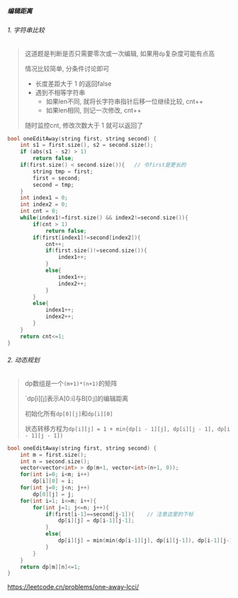 ##### 编辑距离

###### 1. 字符串比较
> 这道题是判断是否只需要零次或一次编辑, 如果用`dp`复杂度可能有点高
> 
> 情况比较简单, 分条件讨论即可
> 
> - 长度差距大于 1 的返回false
> - 遇到不相等字符串
>   - 如果len不同, 就将长字符串指针后移一位继续比较, cnt++
>   - 如果len相同, 则记一次修改, cnt++
> 
> 随时监控cnt, 修改次数大于 1 就可以返回了

```CPP
bool oneEditAway(string first, string second) {
    int s1 = first.size(), s2 = second.size();
    if (abs(s1 - s2) > 1)
        return false;
    if(first.size() < second.size()){   // 令first是更长的
        string tmp = first;
        first = second;
        second = tmp;
    }
    int index1 = 0;
    int index2 = 0;
    int cnt = 0;
    while(index1!=first.size() && index2!=second.size()){
        if(cnt > 1)
            return false;
        if(first[index1]!=second[index2]){
            cnt++;
            if(first.size()!=second.size()){
                index1++;
            }
            else{
                index1++;
                index2++;
            }
        }
        else{
            index1++;
            index2++; 
        }
    }
    return cnt<=1;
}
```

###### 2. 动态规划
> dp数组是一个`(m+1)*(n+1)`的矩阵
> 
> `dp[i][j]表示A[0:i]与B[0:j]的编辑距离
> 
> 初始化所有`dp[0][j]`和`dp[i][0]`
> 
> 状态转移方程为`dp[i][j] = 1 + min{dp[i - 1][j], dp[i][j - 1], dp[i - 1][j - 1])`

```CPP
bool oneEditAway(string first, string second) {
    int m = first.size();
    int n = second.size();
    vector<vector<int> > dp(m+1, vector<int>(n+1, 0));
    for(int i=0; i<m; i++)
        dp[i][0] = i;
    for(int j=0; j<n; j++)
        dp[0][j] = j;
    for(int i=1; i<=m; i++){
        for(int j=1; j<=n; j++){
            if(first[i-1]==second[j-1]){    // 注意这里的下标
                dp[i][j] = dp[i-1][j-1];
            }
            else{
                dp[i][j] = min(min(dp[i-1][j], dp[i][j-1]), dp[i-1][j-1]) + 1;
            }
        }
    }
    return dp[m][n]<=1;
}
```

https://leetcode.cn/problems/one-away-lcci/
